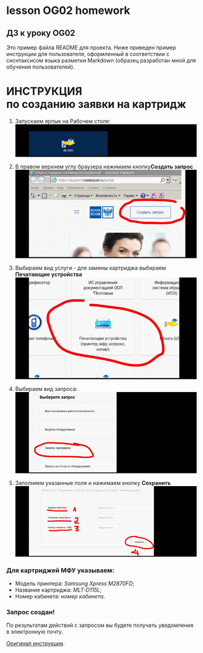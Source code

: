 # lesson OG02 homework
 ## ДЗ к уроку OG02

Это пример файла README для проекта. Ниже приведен пример
инструкции для пользователя, оформленный в соответствии
с сиснтаксисом языка разметки Markdown (образец разработан мной для обучения пользователей).


# ИНСТРУКЦИЯ<br>по созданию заявки на картридж

1. Запускаем ярлык на Рабочем столе:
![img_2.png](img_2.png)


2. В правом верхнем углу браузера нажимаем кнопку**Создать запрос**
![img_4.png](img_4.png)


3. Выбираем вид услуги - для замены картриджа выбираем **Печатающие устройства**
![img_5.png](img_5.png)


4. Выбираем вид запроса:
![img_6.png](img_6.png)

5. Заполняем указанные поля и нажимаем кнопку **Сохранить**
![img_7.png](img_7.png)


### Для картриджей МФУ указываем:
- Модель принтера: *Samsung Xpress M2870FD*;
- Название картриджа: *MLT-D115L*;
- Номер кабинета: *номер кабинета*.

### Запрос создан!
По результатам действий с запросом вы будете получать уведомления в электронную почту.

[Оригинал инструкции](https://github.com/yural64/lesson-OG02-homework/blob/664b8598e73f46a2c49ffde567690092bbe4e5f5/instructions_for_ordering_the_cartridge.docx).